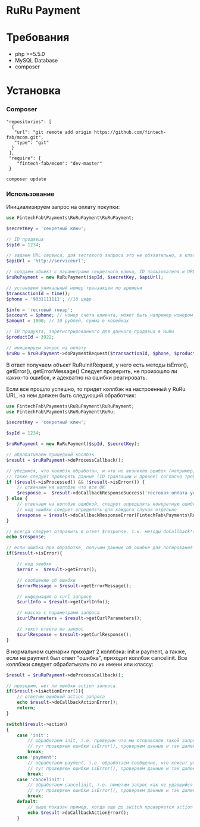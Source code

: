 RuRu Payment
=========

# Требования

- php >=5.5.0
- MySQL Database
- composer


# Установка

### Composer

	"repositories": [
      {
       "url": "git remote add origin https://github.com/fintech-fab/mcom.git",
       "type": "git"
      }
     ],
     "require": {
        "fintech-fab/mcom": "dev-master"
     }

	composer update

### Использование

Инициализируем запрос на оплату покупки:

```PHP
use FintechFab\Payments\RuRuPayment\RuRuPayment;

$secretKey = 'секретный ключ';

// ID продавца
$spId = 1234;

// задаем URL сервиса, для тестового запроса это не обязательно, в классе прописан тестовый шлюз
$apiUrl = 'http://serviceurl';

// создаем объект с параметрами секретного ключа, ID пользователя и URL сервиса
$ruRuPayment = new RuRuPayment($spId, $secretKey, $apiUrl);

// установим уникальный номер транзакции по времени
$transactionId = time();
$phone = '9031111111'; //10 цифр

$info = 'тестовый товар';
$account = $phone; // номер счета клиента, может быть например номером телефона
$amount = 1000; // 10 рублей, сумма в копейках

// ID продукта, зарегистрированного для данного продавца в RuRu
$productId = 3922;

// инициируем запрос на оплату
$ruRu = $ruRuPayment->doPaymentRequest($transactionId, $phone, $productId, $info, $account, $amount);

```

В ответ получаем объект RuRuInitRequest, у него есть методы isError(), getError(), getErrorMessage()
Следует проверить, не произошло ли каких-то ошибок, и адекватно на ошибки реагировать.

Если все прошло успешно, то придет коллбэк на настроенный у RuRu URL, на нем должен быть следующий обработчик:
```PHP
use FintechFab\Payments\RuRuPayment\RuRuPayment;
use FintechFab\Payments\RuRuPayment\RuRu;

$secretKey = 'секретный ключ';

$spId = 1234;

$ruRuPayment = new RuRuPayment($spId, $secretKey);

// обрабатываем пришедший коллбэк
$result = $ruRuPayment->doProcessCallback();

// убедимся, что коллбэк обработан, и что не возникло ошибок (например, ошибка ЭЦП)
// также следует проверять данные (ID транзации и прочее) согласно требованиям ТСП
if ($result->isProcessed() && !$result->isError()) {
	// отвечаем на коллбэк что все ОК
	$response =  $result->doCallbackResponseSuccess('тестовая оплата успешно');//текст от ТСП, который в случае если запрос успешный будет (по желанию ТСП) передан клиенту
} else {
	// отвечаем на коллбэк ошибкой, следует определять конкретную ошибку и указывать ее код (из констант класса RuRu) в ответе
	// код ошибки следует определять для каждого случая отдельно
	$response = $result->doCallbackResponseError(FintechFab\Payments\RuRuPayment\RuRu::ERROR_UNKNOWN, 'error unknown');
}

// всегда следует отправить в ответ $response, т.к. методы doCallback*() возвращают текст ответа, но не отвечают сами.
echo $response;

// если ошибка при обработке, получим данные об ошибке для логирования
if($result->isError){

    // код ошибки
	$error =  $result->getError();

	// сообщение об ошибке
    $errorMessage = $result->getErrorMessage();

	// информация о curl запросе
    $curlInfo = $result->getCurlInfo();

    // массив с параметрами запроса
    $curlParameters = $result->getCurlParameters();

    // текст ответа на запрос
    $curlResponse = $result->getCurlResponse();
}


```

В нормальном сценарии приходит 2 коллбэка: init и payment, а также, если на payment был ответ "ошибка", приходит коллбэк cancelinit.
Все коллбэки следует обрабатывать по их имени или классу:
```PHP
$result = $ruRuPayment->doProcessCallback();

// проверим, нет ли ошибки action запроса
if($result->isActionError()){
	// ответим ошибкой action запроса
	echo $result->doCallbackActionError();
	return;
}

switch($result->action)
{
	case 'init':
		// обработаем init, т.е. проверим что мы отправляли такой запрос и подтвердим его
		// тут проверяем ошибки isError(), проверяем данные и так далее, отвечаем успехом или ошибкой
		break;
	case 'payment':
		// обработаем payment, т.е. обработаем сообщение, что клиент упсешно оплатил товар/услугу
		// тут проверяем ошибки isError(), проверяем данные и так далее, отвечаем успехом или ошибкой
       	break;
    case 'cancelinit':
		// обработаем cancelinit, т.е. пометим запрос как не удавшийся (например, позже потребуется его переслать заново)
		// тут проверяем ошибки isError(), проверяем данные и так далее, отвечаем успехом или ошибкой
		break;
	default:
		// выше показан пример, когда еще до switch проверяется action запроса, тогда default не потребуется
		echo $result->doCallbackActionError();
	}

```